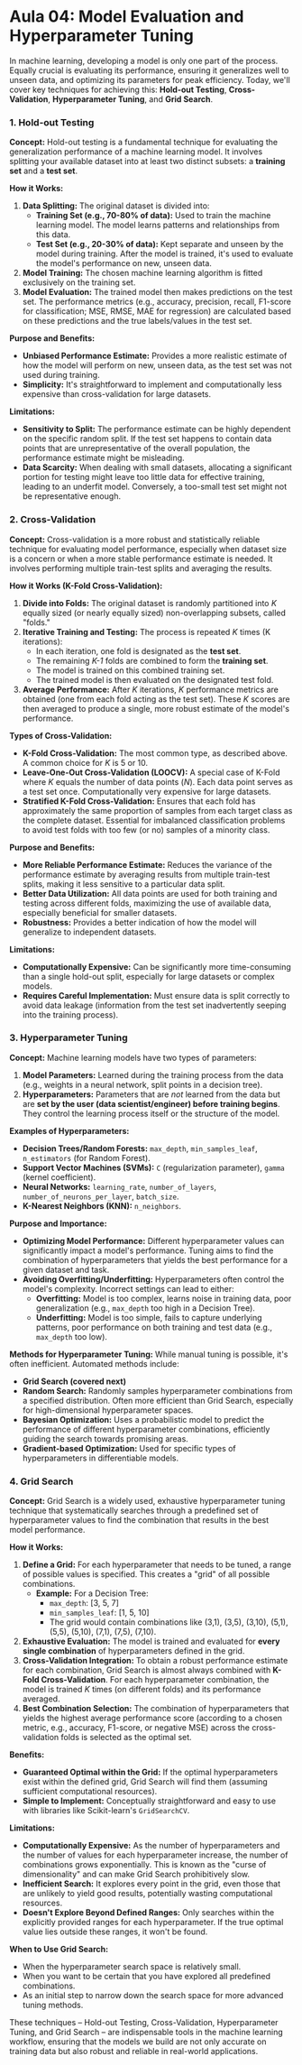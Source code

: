 # **Aula 04: Model Evaluation and Hyperparameter Tuning**

In machine learning, developing a model is only one part of the process. Equally crucial is evaluating its performance, ensuring it generalizes well to unseen data, and optimizing its parameters for peak efficiency. Today, we'll cover key techniques for achieving this: **Hold-out Testing**, **Cross-Validation**, **Hyperparameter Tuning**, and **Grid Search**.

### **1\. Hold-out Testing**

**Concept:** Hold-out testing is a fundamental technique for evaluating the generalization performance of a machine learning model. It involves splitting your available dataset into at least two distinct subsets: a **training set** and a **test set**.

**How it Works:**

1. **Data Splitting:** The original dataset is divided into:  
   * **Training Set (e.g., 70-80% of data):** Used to train the machine learning model. The model learns patterns and relationships from this data.  
   * **Test Set (e.g., 20-30% of data):** Kept separate and unseen by the model during training. After the model is trained, it's used to evaluate the model's performance on new, unseen data.  
2. **Model Training:** The chosen machine learning algorithm is fitted exclusively on the training set.  
3. **Model Evaluation:** The trained model then makes predictions on the test set. The performance metrics (e.g., accuracy, precision, recall, F1-score for classification; MSE, RMSE, MAE for regression) are calculated based on these predictions and the true labels/values in the test set.

**Purpose and Benefits:**

* **Unbiased Performance Estimate:** Provides a more realistic estimate of how the model will perform on new, unseen data, as the test set was not used during training.  
* **Simplicity:** It's straightforward to implement and computationally less expensive than cross-validation for large datasets.

**Limitations:**

* **Sensitivity to Split:** The performance estimate can be highly dependent on the specific random split. If the test set happens to contain data points that are unrepresentative of the overall population, the performance estimate might be misleading.  
* **Data Scarcity:** When dealing with small datasets, allocating a significant portion for testing might leave too little data for effective training, leading to an underfit model. Conversely, a too-small test set might not be representative enough.

### **2\. Cross-Validation**

**Concept:** Cross-validation is a more robust and statistically reliable technique for evaluating model performance, especially when dataset size is a concern or when a more stable performance estimate is needed. It involves performing multiple train-test splits and averaging the results.

**How it Works (K-Fold Cross-Validation):**

1. **Divide into Folds:** The original dataset is randomly partitioned into *K* equally sized (or nearly equally sized) non-overlapping subsets, called "folds."  
2. **Iterative Training and Testing:** The process is repeated *K* times (K iterations):  
   * In each iteration, one fold is designated as the **test set**.  
   * The remaining *K-1* folds are combined to form the **training set**.  
   * The model is trained on this combined training set.  
   * The trained model is then evaluated on the designated test fold.  
3. **Average Performance:** After *K* iterations, *K* performance metrics are obtained (one from each fold acting as the test set). These *K* scores are then averaged to produce a single, more robust estimate of the model's performance.

**Types of Cross-Validation:**

* **K-Fold Cross-Validation:** The most common type, as described above. A common choice for *K* is 5 or 10\.  
* **Leave-One-Out Cross-Validation (LOOCV):** A special case of K-Fold where *K* equals the number of data points (*N*). Each data point serves as a test set once. Computationally very expensive for large datasets.  
* **Stratified K-Fold Cross-Validation:** Ensures that each fold has approximately the same proportion of samples from each target class as the complete dataset. Essential for imbalanced classification problems to avoid test folds with too few (or no) samples of a minority class.

**Purpose and Benefits:**

* **More Reliable Performance Estimate:** Reduces the variance of the performance estimate by averaging results from multiple train-test splits, making it less sensitive to a particular data split.  
* **Better Data Utilization:** All data points are used for both training and testing across different folds, maximizing the use of available data, especially beneficial for smaller datasets.  
* **Robustness:** Provides a better indication of how the model will generalize to independent datasets.

**Limitations:**

* **Computationally Expensive:** Can be significantly more time-consuming than a single hold-out split, especially for large datasets or complex models.  
* **Requires Careful Implementation:** Must ensure data is split correctly to avoid data leakage (information from the test set inadvertently seeping into the training process).

### **3\. Hyperparameter Tuning**

**Concept:** Machine learning models have two types of parameters:

1. **Model Parameters:** Learned during the training process from the data (e.g., weights in a neural network, split points in a decision tree).  
2. **Hyperparameters:** Parameters that are *not* learned from the data but are **set by the user (data scientist/engineer) before training begins**. They control the learning process itself or the structure of the model.

**Examples of Hyperparameters:**

* **Decision Trees/Random Forests:** `max_depth`, `min_samples_leaf`, `n_estimators` (for Random Forest).  
* **Support Vector Machines (SVMs):** `C` (regularization parameter), `gamma` (kernel coefficient).  
* **Neural Networks:** `learning_rate`, `number_of_layers`, `number_of_neurons_per_layer`, `batch_size`.  
* **K-Nearest Neighbors (KNN):** `n_neighbors`.

**Purpose and Importance:**

* **Optimizing Model Performance:** Different hyperparameter values can significantly impact a model's performance. Tuning aims to find the combination of hyperparameters that yields the best performance for a given dataset and task.  
* **Avoiding Overfitting/Underfitting:** Hyperparameters often control the model's complexity. Incorrect settings can lead to either:  
  * **Overfitting:** Model is too complex, learns noise in training data, poor generalization (e.g., `max_depth` too high in a Decision Tree).  
  * **Underfitting:** Model is too simple, fails to capture underlying patterns, poor performance on both training and test data (e.g., `max_depth` too low).

**Methods for Hyperparameter Tuning:** While manual tuning is possible, it's often inefficient. Automated methods include:

* **Grid Search (covered next)**  
* **Random Search:** Randomly samples hyperparameter combinations from a specified distribution. Often more efficient than Grid Search, especially for high-dimensional hyperparameter spaces.  
* **Bayesian Optimization:** Uses a probabilistic model to predict the performance of different hyperparameter combinations, efficiently guiding the search towards promising areas.  
* **Gradient-based Optimization:** Used for specific types of hyperparameters in differentiable models.

### **4\. Grid Search**

**Concept:** Grid Search is a widely used, exhaustive hyperparameter tuning technique that systematically searches through a predefined set of hyperparameter values to find the combination that results in the best model performance.

**How it Works:**

1. **Define a Grid:** For each hyperparameter that needs to be tuned, a range of possible values is specified. This creates a "grid" of all possible combinations.  
   * **Example:** For a Decision Tree:  
     * `max_depth`: \[3, 5, 7\]  
     * `min_samples_leaf`: \[1, 5, 10\]  
     * The grid would contain combinations like (3,1), (3,5), (3,10), (5,1), (5,5), (5,10), (7,1), (7,5), (7,10).  
2. **Exhaustive Evaluation:** The model is trained and evaluated for **every single combination** of hyperparameters defined in the grid.  
3. **Cross-Validation Integration:** To obtain a robust performance estimate for each combination, Grid Search is almost always combined with **K-Fold Cross-Validation**. For each hyperparameter combination, the model is trained *K* times (on different folds) and its performance averaged.  
4. **Best Combination Selection:** The combination of hyperparameters that yields the highest average performance score (according to a chosen metric, e.g., accuracy, F1-score, or negative MSE) across the cross-validation folds is selected as the optimal set.

**Benefits:**

* **Guaranteed Optimal within the Grid:** If the optimal hyperparameters exist within the defined grid, Grid Search will find them (assuming sufficient computational resources).  
* **Simple to Implement:** Conceptually straightforward and easy to use with libraries like Scikit-learn's `GridSearchCV`.

**Limitations:**

* **Computationally Expensive:** As the number of hyperparameters and the number of values for each hyperparameter increase, the number of combinations grows exponentially. This is known as the "curse of dimensionality" and can make Grid Search prohibitively slow.  
* **Inefficient Search:** It explores every point in the grid, even those that are unlikely to yield good results, potentially wasting computational resources.  
* **Doesn't Explore Beyond Defined Ranges:** Only searches within the explicitly provided ranges for each hyperparameter. If the true optimal value lies outside these ranges, it won't be found.

**When to Use Grid Search:**

* When the hyperparameter search space is relatively small.  
* When you want to be certain that you have explored all predefined combinations.  
* As an initial step to narrow down the search space for more advanced tuning methods.

These techniques – Hold-out Testing, Cross-Validation, Hyperparameter Tuning, and Grid Search – are indispensable tools in the machine learning workflow, ensuring that the models we build are not only accurate on training data but also robust and reliable in real-world applications.

